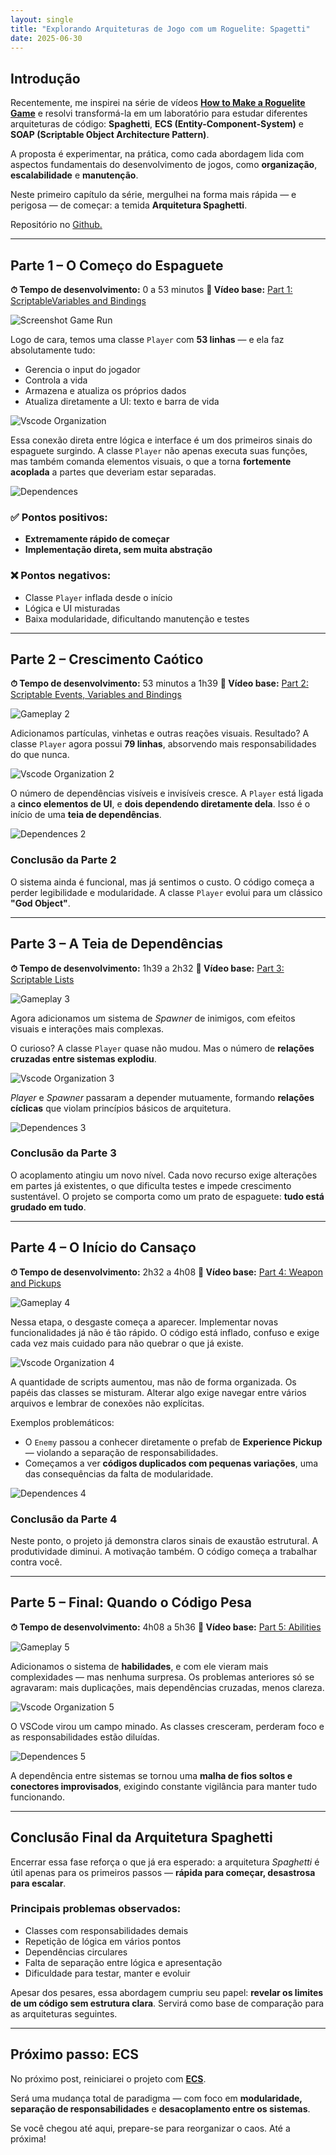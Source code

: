 ```yaml
---
layout: single
title: "Explorando Arquiteturas de Jogo com um Roguelite: Spagetti"
date: 2025-06-30
---
```

## Introdução

Recentemente, me inspirei na série de vídeos [**How to Make a Roguelite Game**](https://www.youtube.com/playlist?list=PLSHqi2dTiNGCncSOksACfJChpfPa6qz9w) e resolvi transformá-la em um laboratório para estudar diferentes arquiteturas de código: **Spaghetti**, **ECS (Entity-Component-System)** e **SOAP (Scriptable Object Architecture Pattern)**.

A proposta é experimentar, na prática, como cada abordagem lida com aspectos fundamentais do desenvolvimento de jogos, como **organização**, **escalabilidade** e **manutenção**.

Neste primeiro capítulo da série, mergulhei na forma mais rápida — e perigosa — de começar: a temida **Arquitetura Spaghetti**.

Repositório no [Github.](https://github.com/solracjunio/ROG/tree/spaghetti)

---

## Parte 1 – O Começo do Espaguete

**⏱ Tempo de desenvolvimento:** 0 a 53 minutos
**🎥 Vídeo base:** [Part 1: ScriptableVariables and Bindings](https://www.youtube.com/watch?v=Yfp9aUxkfw4&index=1)

![Screenshot Game Run](/assets/images/2025-06-30-Explorando-Arquiteturas-Spaghetti/ScreenshotGameRun.png)

Logo de cara, temos uma classe `Player` com **53 linhas** — e ela faz absolutamente tudo:

* Gerencia o input do jogador
* Controla a vida
* Armazena e atualiza os próprios dados
* Atualiza diretamente a UI: texto e barra de vida

![Vscode Organization](/assets/images/2025-06-30-Explorando-Arquiteturas-Spaghetti/VsCodeCodesAndOrganization.png)

Essa conexão direta entre lógica e interface é um dos primeiros sinais do espaguete surgindo. A classe `Player` não apenas executa suas funções, mas também comanda elementos visuais, o que a torna **fortemente acoplada** a partes que deveriam estar separadas.

![Dependences](/assets/images/2025-06-30-Explorando-Arquiteturas-Spaghetti/Dependencias.png)

### ✅ Pontos positivos:

* **Extremamente rápido de começar**
* **Implementação direta, sem muita abstração**

### ❌ Pontos negativos:

* Classe `Player` inflada desde o início
* Lógica e UI misturadas
* Baixa modularidade, dificultando manutenção e testes

---

## Parte 2 – Crescimento Caótico

**⏱ Tempo de desenvolvimento:** 53 minutos a 1h39
**🎥 Vídeo base:** [Part 2: Scriptable Events, Variables and Bindings](https://www.youtube.com/watch?v=Xl5l3HqoQAk&index=2)

![Gameplay 2](/assets/images/2025-06-30-Explorando-Arquiteturas-Spaghetti/Gameplay2.png)

Adicionamos partículas, vinhetas e outras reações visuais. Resultado? A classe `Player` agora possui **79 linhas**, absorvendo mais responsabilidades do que nunca.

![Vscode Organization 2](/assets/images/2025-06-30-Explorando-Arquiteturas-Spaghetti/VscodeOrganization2.png)

O número de dependências visíveis e invisíveis cresce. A `Player` está ligada a **cinco elementos de UI**, e **dois dependendo diretamente dela**. Isso é o início de uma **teia de dependências**.

![Dependences 2](/assets/images/2025-06-30-Explorando-Arquiteturas-Spaghetti/DependenceGraph2.png)

### Conclusão da Parte 2

O sistema ainda é funcional, mas já sentimos o custo. O código começa a perder legibilidade e modularidade. A classe `Player` evolui para um clássico **"God Object"**.

---

## Parte 3 – A Teia de Dependências

**⏱ Tempo de desenvolvimento:** 1h39 a 2h32
**🎥 Vídeo base:** [Part 3: Scriptable Lists](https://www.youtube.com/watch?v=ARyVWje6Nlk&index=3)

![Gameplay 3](/assets/images/2025-06-30-Explorando-Arquiteturas-Spaghetti/Gameplay3.png)

Agora adicionamos um sistema de *Spawner* de inimigos, com efeitos visuais e interações mais complexas.

O curioso? A classe `Player` quase não mudou. Mas o número de **relações cruzadas entre sistemas explodiu**.

![Vscode Organization 3](/assets/images/2025-06-30-Explorando-Arquiteturas-Spaghetti/VscodeOrganization3.png)

*Player* e *Spawner* passaram a depender mutuamente, formando **relações cíclicas** que violam princípios básicos de arquitetura.

![Dependences 3](/assets/images/2025-06-30-Explorando-Arquiteturas-Spaghetti/Dependence3.png)

### Conclusão da Parte 3

O acoplamento atingiu um novo nível. Cada novo recurso exige alterações em partes já existentes, o que dificulta testes e impede crescimento sustentável. O projeto se comporta como um prato de espaguete: **tudo está grudado em tudo**.

---

## Parte 4 – O Início do Cansaço

**⏱ Tempo de desenvolvimento:** 2h32 a 4h08
**🎥 Vídeo base:** [Part 4: Weapon and Pickups](https://www.youtube.com/watch?v=qvbSTnvsOtg&index=4)

![Gameplay 4](/assets/images/2025-06-30-Explorando-Arquiteturas-Spaghetti/Gameplay4.png)

Nessa etapa, o desgaste começa a aparecer. Implementar novas funcionalidades já não é tão rápido. O código está inflado, confuso e exige cada vez mais cuidado para não quebrar o que já existe.

![Vscode Organization 4](/assets/images/2025-06-30-Explorando-Arquiteturas-Spaghetti/VscodeOrganization4.png)

A quantidade de scripts aumentou, mas não de forma organizada. Os papéis das classes se misturam. Alterar algo exige navegar entre vários arquivos e lembrar de conexões não explícitas.

Exemplos problemáticos:

* O `Enemy` passou a conhecer diretamente o prefab de **Experience Pickup** — violando a separação de responsabilidades.
* Começamos a ver **códigos duplicados com pequenas variações**, uma das consequências da falta de modularidade.

![Dependences 4](/assets/images/2025-06-30-Explorando-Arquiteturas-Spaghetti/Dependence4.png)

### Conclusão da Parte 4

Neste ponto, o projeto já demonstra claros sinais de exaustão estrutural. A produtividade diminui. A motivação também. O código começa a trabalhar contra você.

---

## Parte 5 – Final: Quando o Código Pesa

**⏱ Tempo de desenvolvimento:** 4h08 a 5h36
**🎥 Vídeo base:** [Part 5: Abilities](https://www.youtube.com/watch?v=6KjGywXC464&list=PLSHqi2dTiNGCncSOksACfJChpfPa6qz9w&index=7)

![Gameplay 5](/assets/images/2025-06-30-Explorando-Arquiteturas-Spaghetti/Gameplay5.png)

Adicionamos o sistema de **habilidades**, e com ele vieram mais complexidades — mas nenhuma surpresa. Os problemas anteriores só se agravaram: mais duplicações, mais dependências cruzadas, menos clareza.

![Vscode Organization 5](/assets/images/2025-06-30-Explorando-Arquiteturas-Spaghetti/VscodeOrganization5.png)

O VSCode virou um campo minado. As classes cresceram, perderam foco e as responsabilidades estão diluídas.

![Dependences 5](/assets/images/2025-06-30-Explorando-Arquiteturas-Spaghetti/Dependence5.png)

A dependência entre sistemas se tornou uma **malha de fios soltos e conectores improvisados**, exigindo constante vigilância para manter tudo funcionando.

---

## Conclusão Final da Arquitetura Spaghetti

Encerrar essa fase reforça o que já era esperado: a arquitetura *Spaghetti* é útil apenas para os primeiros passos — **rápida para começar, desastrosa para escalar**.

### Principais problemas observados:

* Classes com responsabilidades demais
* Repetição de lógica em vários pontos
* Dependências circulares
* Falta de separação entre lógica e apresentação
* Dificuldade para testar, manter e evoluir

Apesar dos pesares, essa abordagem cumpriu seu papel: **revelar os limites de um código sem estrutura clara**. Servirá como base de comparação para as arquiteturas seguintes.

---

## Próximo passo: ECS

No próximo post, reiniciarei o projeto com **[ECS](https://solracjunio.github.io/2025/07/03/explorando-arquiteturas-ecs.htm)**.

Será uma mudança total de paradigma — com foco em **modularidade, separação de responsabilidades** e **desacoplamento entre os sistemas**.

Se você chegou até aqui, prepare-se para reorganizar o caos. Até a próxima!
